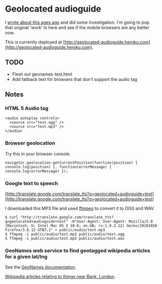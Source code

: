 # Geolocated audioguide

I [wrote about this ages ago](http://chrisroos.co.uk/blog/2009-09-14-pouring-factlets-into-your-brain-holder-via-your-ear-sieves) and did some investigation.  I'm going to pop that original 'work' in here and see if the mobile browsers are any better now.

This is currently deployed at [http://geolocated-audioguide.heroku.com](http://geolocated-audioguide.heroku.com).

## TODO

* Flesh out geonames-test.html
* Add fallback text for browsers that don't support the audio tag

## Notes

### HTML 5 Audio tag

    <audio autoplay controls>
      <source src="test.ogg" />
      <source src="test.mp3" />
    </audio>

### Browser geolocation

Try this in your browser console.

    navigator.geolocation.getCurrentPosition(function(position) { console.log(position) }, function(errorMessage) { console.log(errorMessage) });

### Google text to speech

[http://translate.google.com/translate_tts?q=geolocated+audioguide+test](http://translate.google.com/translate_tts?q=geolocated+audioguide+test)

I downloaded this MP3 file and used [ffmpeg](http://www.ffmpeg.org/) to convert it to OGG and WAV.

    $ curl "http://translate.google.com/translate_tts?q=geolocated+audioguide+test" -H"User-Agent: User-Agent: Mozilla/5.0 (Macintosh; U; Intel Mac OS X 10.6; en-GB; rv:1.9.2.12) Gecko/20101026 Firefox/3.6.12 GTB7.1" > public/audio/test.mp3
    $ ffmpeg -i public/audio/test.mp3 public/audio/test.ogg
    $ ffmpeg -i public/audio/test.mp3 public/audio/test.wav

### GeoNames web service to find geotagged wikipedia articles for a given lat/lng

See the [GeoNames documentation](http://www.geonames.org/export/wikipedia-webservice.html#findNearbyWikipedia).

[Wikipedia articles relating to things near Bank, London](http://ws.geonames.org/findNearbyWikipediaJSON?lat=51.51333&lng=-0.088947).